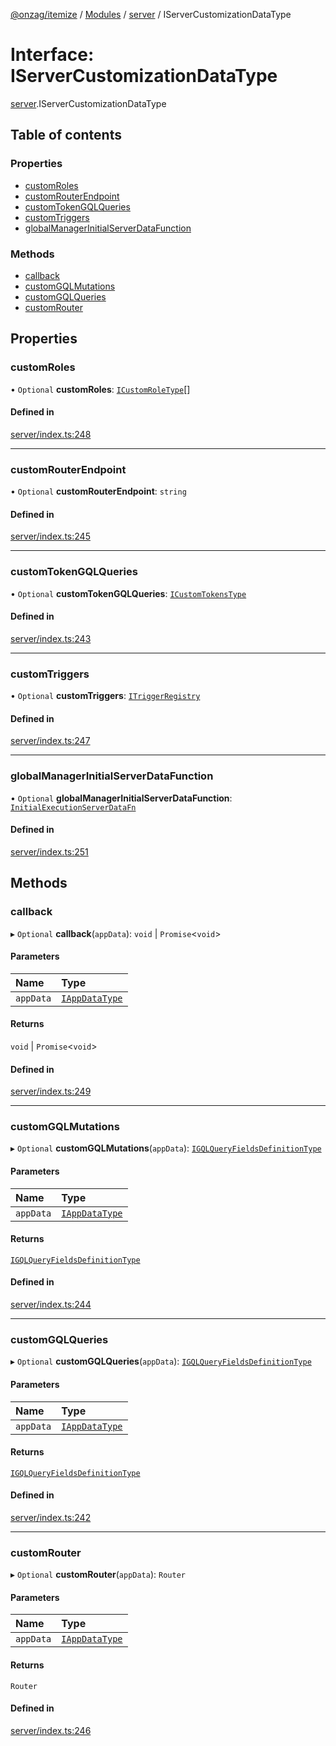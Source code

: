 [@onzag/itemize](../README.md) / [Modules](../modules.md) / [server](../modules/server.md) / IServerCustomizationDataType

# Interface: IServerCustomizationDataType

[server](../modules/server.md).IServerCustomizationDataType

## Table of contents

### Properties

- [customRoles](server.IServerCustomizationDataType.md#customroles)
- [customRouterEndpoint](server.IServerCustomizationDataType.md#customrouterendpoint)
- [customTokenGQLQueries](server.IServerCustomizationDataType.md#customtokengqlqueries)
- [customTriggers](server.IServerCustomizationDataType.md#customtriggers)
- [globalManagerInitialServerDataFunction](server.IServerCustomizationDataType.md#globalmanagerinitialserverdatafunction)

### Methods

- [callback](server.IServerCustomizationDataType.md#callback)
- [customGQLMutations](server.IServerCustomizationDataType.md#customgqlmutations)
- [customGQLQueries](server.IServerCustomizationDataType.md#customgqlqueries)
- [customRouter](server.IServerCustomizationDataType.md#customrouter)

## Properties

### customRoles

• `Optional` **customRoles**: [`ICustomRoleType`](server_resolvers_roles.ICustomRoleType.md)[]

#### Defined in

[server/index.ts:248](https://github.com/onzag/itemize/blob/f2db74a5/server/index.ts#L248)

___

### customRouterEndpoint

• `Optional` **customRouterEndpoint**: `string`

#### Defined in

[server/index.ts:245](https://github.com/onzag/itemize/blob/f2db74a5/server/index.ts#L245)

___

### customTokenGQLQueries

• `Optional` **customTokenGQLQueries**: [`ICustomTokensType`](server_custom_graphql.ICustomTokensType.md)

#### Defined in

[server/index.ts:243](https://github.com/onzag/itemize/blob/f2db74a5/server/index.ts#L243)

___

### customTriggers

• `Optional` **customTriggers**: [`ITriggerRegistry`](server_resolvers_triggers.ITriggerRegistry.md)

#### Defined in

[server/index.ts:247](https://github.com/onzag/itemize/blob/f2db74a5/server/index.ts#L247)

___

### globalManagerInitialServerDataFunction

• `Optional` **globalManagerInitialServerDataFunction**: [`InitialExecutionServerDataFn`](../modules/server_global_manager.md#initialexecutionserverdatafn)

#### Defined in

[server/index.ts:251](https://github.com/onzag/itemize/blob/f2db74a5/server/index.ts#L251)

## Methods

### callback

▸ `Optional` **callback**(`appData`): `void` \| `Promise`<`void`\>

#### Parameters

| Name | Type |
| :------ | :------ |
| `appData` | [`IAppDataType`](server.IAppDataType.md) |

#### Returns

`void` \| `Promise`<`void`\>

#### Defined in

[server/index.ts:249](https://github.com/onzag/itemize/blob/f2db74a5/server/index.ts#L249)

___

### customGQLMutations

▸ `Optional` **customGQLMutations**(`appData`): [`IGQLQueryFieldsDefinitionType`](base_Root_gql.IGQLQueryFieldsDefinitionType.md)

#### Parameters

| Name | Type |
| :------ | :------ |
| `appData` | [`IAppDataType`](server.IAppDataType.md) |

#### Returns

[`IGQLQueryFieldsDefinitionType`](base_Root_gql.IGQLQueryFieldsDefinitionType.md)

#### Defined in

[server/index.ts:244](https://github.com/onzag/itemize/blob/f2db74a5/server/index.ts#L244)

___

### customGQLQueries

▸ `Optional` **customGQLQueries**(`appData`): [`IGQLQueryFieldsDefinitionType`](base_Root_gql.IGQLQueryFieldsDefinitionType.md)

#### Parameters

| Name | Type |
| :------ | :------ |
| `appData` | [`IAppDataType`](server.IAppDataType.md) |

#### Returns

[`IGQLQueryFieldsDefinitionType`](base_Root_gql.IGQLQueryFieldsDefinitionType.md)

#### Defined in

[server/index.ts:242](https://github.com/onzag/itemize/blob/f2db74a5/server/index.ts#L242)

___

### customRouter

▸ `Optional` **customRouter**(`appData`): `Router`

#### Parameters

| Name | Type |
| :------ | :------ |
| `appData` | [`IAppDataType`](server.IAppDataType.md) |

#### Returns

`Router`

#### Defined in

[server/index.ts:246](https://github.com/onzag/itemize/blob/f2db74a5/server/index.ts#L246)
